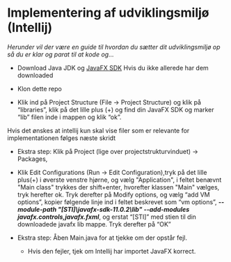 
# Implementering af udviklingsmiljø (Intellij)

*Herunder vil der være en guide til hvordan du sætter dit udviklingsmiljø op så du er klar og parat til at kode og…*


- Download Java JDK og [JavaFX SDK](https://gluonhq.com/download/javafx-11-0-2-sdk-windows/)
Hvis du ikke allerede har dem downloaded


- Klon dette repo


- Klik ind på Project Structure (File -> Project Structure) og klik på “libraries”, klik på det lille plus (+) og find din JavaFX SDK og marker “lib” filen inde i mappen og klik “ok”.

Hvis det ønskes at intellij kun skal vise filer som er relevante for implementationen følges næste skridt
- Ekstra step: Klik på Project (lige over projectstrukturvinduet) -> Packages, 

- Klik Edit Configurations (Run -> Edit Configuration),tryk på det lille plus(+) i øverste venstre hjørne, og vælg "Application", i feltet benævnt "Main class" trykkes der shift+enter, hvorefter klassen "Main" vælges, tryk herefter ok. Tryk derefter på Modify options, og vælg “add VM options”, kopier følgende linje ind i feltet beskrevet som “vm options”, ***--module-path
"[STI]\javafx-sdk-11.0.2\lib"
--add-modules
javafx.controls,javafx.fxml***, og erstat “[STI]” med stien til din downloadede javafx lib mappe. Tryk derefter på “OK”





- Ekstra step: Åben Main.java for at tjekke om der opstår fejl.


    - Hvis den fejler, tjek om Intellij har importet JavaFX korrect.
